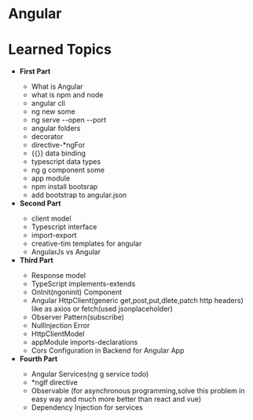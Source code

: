 # Angular
<h1>Learned Topics</h1>
<ul type=square>
     <li><strong>First Part</strong></li>
      <ul type="circle">
      <li>What is Angular</li>
      <li>what is npm and node</li>
      <li>angular cli </li>
      <li>ng new some</li>
      <li>ng serve --open --port</li>
      <li>angular folders</li>
      <li>decorator</li>
      <li>directive-*ngFor</li>
      <li>{{}} data binding</li>
      <li>typescript data types</li>
      <li>ng g component some</li>
      <li>app module</li>
      <li>npm install bootsrap</li>
      <li>add bootstrap to angular.json</li>
   </ul>
  <li><strong>Second Part</strong></li>
  <ul type="circle">
  <li>client model</li>
  <li>Typescript interface</li>
  <li>import-export</li>
  <li>creative-tim templates for angular</li>
  <li>AngularJs vs Angular</li>
  </ul>
    <li><strong>Third Part</strong></li>
    <ul type="circle">
    <li>Response model</li>
    <li>TypeScript implements-extends</li>
    <li>OnInit(ngoninit) Component</li>
    <li> Angular HttpClient(generic get<Type>,post,put,dlete,patch http headers) like as axios or fetch(used jsonplaceholder)</li>
    <li>Observer Pattern(subscribe)</li>
    <li>NullInjection Error</li>
    <li>HttpClientModel</li><li>appModule imports-declarations</li><li>Cors Configuration in Backend for Angular App</li>
  </ul>
     <li><strong>Fourth Part</strong></li>
   <ul type="circle">
    <li>Angular Services(ng g service todo)</li>
    <li>*ngIf directive</li>
    <li>Observable <Type> (for asynchronous programming,solve this problem in easy way and much more better than react and vue)</li>
    <li>Dependency Injection for services</li>
   </ul>
</ul>

